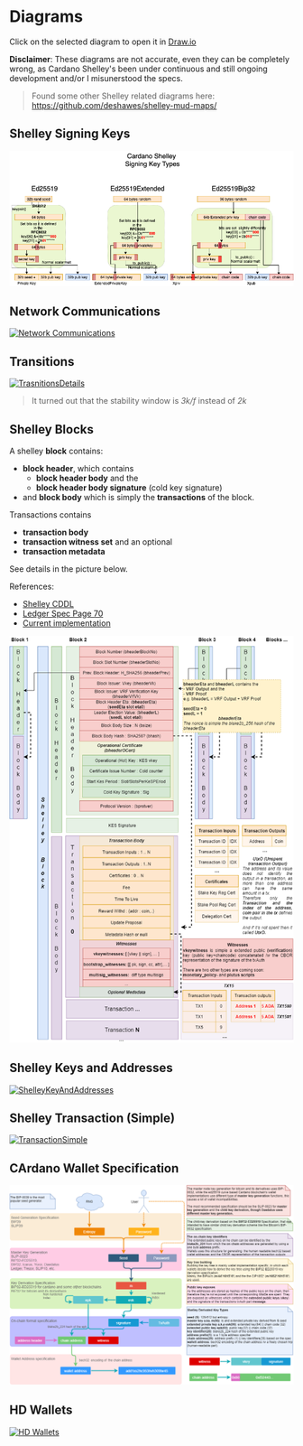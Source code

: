 # Diagrams

Click on the selected diagram to open it in [Draw.io](https://draw.io)


__Disclaimer__: These diagrams are not accurate, even they can be completely wrong, as Cardano Shelley's been under continuous and still ongoing development and/or I misunerstood the specs.


> Found some other Shelley related diagrams here:
https://github.com/deshawes/shelley-mud-maps/

## Shelley Signing Keys

[![SigningKeys](/images/SigningKeyTypes.png)](https://app.diagrams.net/#Hilap%2FShelleyStuffs%2Fmaster%2Fdiagrams%2FEd25519%20Types.drawio)

## Network Communications
[![Network Communications](/images/Shelley_Network_Communications.png)](https://app.diagrams.net/#Hilap%2FShelleyStuffs%2Fmaster%2Fdiagrams%2FNetwork_Communications.drawio)

## Transitions
[![TrasnitionsDetails](images/Transitions_details.png)](https://app.diagrams.net/#Hilap%2FShelleyStuffs%2Fmaster%2Fdiagrams%2FTransitions_details.drawio)

> It turned out that the stability window is _3k/f_ instead of _2k_

## Shelley Blocks

A shelley **block** contains:
- **block header**, which contains
    - **block header body** and the
    - **block header body signature** (cold key signature)
- and **block body** which is simply the **transactions** of the block.

Transactions contains
- **transaction body**
- **transaction witness set** and an optional
- **transaction metadata** 

See details in the picture below.

References: 
- [Shelley CDDL](https://github.com/input-output-hk/cardano-ledger-specs/blob/c4aab5045977ab2bf45a27f5804cfcbe2509fc5e/shelley/chain-and-ledger/shelley-spec-ledger-test/cddl-files/shelley.cddl#L3)
- [Ledger Spec Page 70](https://hydra.iohk.io/job/Cardano/cardano-ledger-specs/shelleyLedgerSpec/latest-finished/download/1)
- [Current implementation](https://github.com/input-output-hk/cardano-ledger-specs/blob/master/shelley/chain-and-ledger/executable-spec/src/Shelley/Spec/Ledger/BlockChain.hs)


[![ShelleyBlock](images/ShelleyBlock.png)](https://app.diagrams.net/#Hilap%2FShelleyStuffs%2Fmaster%2Fdiagrams%2FShelleyBlock.drawio)

## Shelley Keys and Addresses
[![ShelleyKeyAndAddresses](images/ShelleyKeyAndAddresses.png)](https://app.diagrams.net/#Hilap%2FShelleyStuffs%2Fmaster%2Fdiagrams%2FShelleyKeyAndAddresses.drawio)

## Shelley Transaction (Simple)
[![TransactionSimple](images/Transaction_simple.png)](https://app.diagrams.net/#Hilap%2FShelleyStuffs%2Fmaster%2Fdiagrams%2FTransaction_simple.drawio)

## CArdano Wallet Specification

[![WalletSpecification](images/Wallet_Specification.png)](https://app.diagrams.net/#Hilap%2FShelleyStuffs%2Fmaster%2Fdiagrams%2FWallet_Specification.drawio)

## HD Wallets 

[![HD Wallets](images/HW_wallets.png)](https://app.diagrams.net/#Hilap%2FShelleyStuffs%2Fmaster%2Fdiagrams%2FHW_wallets.drawio)
